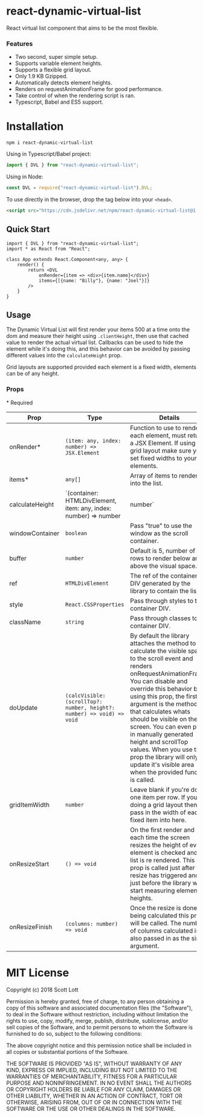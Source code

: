 # react-dynamic-virtual-list
React virtual list component that aims to be the most flexible.

### Features
- Two second, super simple setup.
- Supports variable element heights.
- Supports a flexible grid layout.
- Only 1.9 KB Gzipped.
- Automatically detects element heights.
- Renders on requestAnimationFrame for good performance.
- Take control of when the rendering script is ran.
- Typescript, Babel and ES5 support.

# Installation

```
npm i react-dynamic-virtual-list
```

Using in Typescript/Babel project:

```js
import { DVL } from "react-dynamic-virtual-list";
```

Using in Node:

```js
const DVL = require("react-dynamic-virtual-list").DVL;
```

To use directly in the browser, drop the tag below into your `<head>`.

```html
<script src="https://cdn.jsdelivr.net/npm/react-dynamic-virtual-list@1.0.0/dist/react-dvl.min.js"></script>
```


## Quick Start

```tsx
import { DVL } from "react-dynamic-virtual-list";
import * as React from "React";

class App extends React.Component<any, any> {
    render() {
        return <DVL
            onRender={item => <div>{item.name}</div>}
            items={[{name: "Billy"}, {name: "Joel"}]}
        />
    }
}
```

## Usage

The Dynamic Virtual List will first render your items 500 at a time onto the dom and measure their height using `.clientHeight`, then use that cached value to render the actual virtual list.  Callbacks can be used to hide the element while it's doing this, and this behavior can be avoided by passing different values into the `calculateHeight` prop.

Grid layouts are supported provided each element is a fixed width, elements can be of any height.  

### Props
\* Required

| Prop            | Type                                                                       | Details                                                                                                                                                                                                                                                                                                                                                                                                                                                                        |
|-----------------|----------------------------------------------------------------------------|--------------------------------------------------------------------------------------------------------------------------------------------------------------------------------------------------------------------------------------------------------------------------------------------------------------------------------------------------------------------------------------------------------------------------------------------------------------------------------|
| onRender*       | `(item: any, index: number) => JSX.Element`                                | Function to use to render each element, must return a JSX Element.  If using a grid layout make sure you set fixed widths to your elements.                                                                                                                                                                                                                                                                                                                                    |
| items*          | `any[]`                                                                    | Array of items to render into the list.                                                                                                                                                                                                                                                                                                                                                                                                                                        |
| calculateHeight | `(container: HTMLDivElement, item: any, index: number) => number | number` | If this prop is unused, the library will render every element onto the page to discover it's height, then display the virtual list.  You can either pass in a function to use for calculating heights or you can pass in a number that will be used as a fixed height for all elements.                                                                                                                                                                                        |
| windowContainer | `boolean`                                                                  | Pass "true" to use the window as the scroll container.                                                                                                                                                                                                                                                                                                                                                                                                                         |
| buffer          | `number`                                                                   | Default is 5, number of rows to render below and above the visual space.                                                                                                                                                                                                                                                                                                                                                                                                       |
| ref             | `HTMLDivElement`                                                           | The ref of the container DIV generated by the library to contain the list.                                                                                                                                                                                                                                                                                                                                                                                                     |
| style           | `React.CSSProperties`                                                      | Pass through styles to the container DIV.                                                                                                                                                                                                                                                                                                                                                                                                                                      |
| className       | `string`                                                                   | Pass through classes to the container DIV.                                                                                                                                                                                                                                                                                                                                                                                                                                     |
| doUpdate        | `(calcVisible: (scrollTop?: number, height?: number) => void) => void`     | By default the library attaches the method to calculate the visible space to the scroll event and renders onRequestAnimationFrame.  You can disable and override this behavior by using this prop, the first argument is the method that calculates whats should be visible on the screen.  You can even pass in manually generated height and scrollTop values.  When you use this prop the library will only update it's visible area when the provided function is called. |
| gridItemWidth   | `number`                                                                   | Leave blank if you're doing one item per row.  If you're doing a grid layout then pass in the width of each fixed item into here.                                                                                                                                                                                                                                                                                                                                              |
| onResizeStart   | `() => void`                                                               | On the first render and each time the screen resizes the height of every element is checked and the list is re rendered.  This prop is called just after the resize has triggered and just before the library will start measuring element heights.                                                                                                                                                                                                                            |
| onResizeFinish  | `(columns: number) => void`                                                | Once the resize is done being calculated this prop will be called.  The number of columns calculated is also passed in as the single argument.                                                                                                                                                                                                                                                                                                                                 |


# MIT License

Copyright (c) 2018 Scott Lott

Permission is hereby granted, free of charge, to any person obtaining a copy
of this software and associated documentation files (the "Software"), to deal
in the Software without restriction, including without limitation the rights
to use, copy, modify, merge, publish, distribute, sublicense, and/or sell
copies of the Software, and to permit persons to whom the Software is
furnished to do so, subject to the following conditions:

The above copyright notice and this permission notice shall be included in all
copies or substantial portions of the Software.

THE SOFTWARE IS PROVIDED "AS IS", WITHOUT WARRANTY OF ANY KIND, EXPRESS OR
IMPLIED, INCLUDING BUT NOT LIMITED TO THE WARRANTIES OF MERCHANTABILITY,
FITNESS FOR A PARTICULAR PURPOSE AND NONINFRINGEMENT. IN NO EVENT SHALL THE
AUTHORS OR COPYRIGHT HOLDERS BE LIABLE FOR ANY CLAIM, DAMAGES OR OTHER
LIABILITY, WHETHER IN AN ACTION OF CONTRACT, TORT OR OTHERWISE, ARISING FROM,
OUT OF OR IN CONNECTION WITH THE SOFTWARE OR THE USE OR OTHER DEALINGS IN THE
SOFTWARE.
